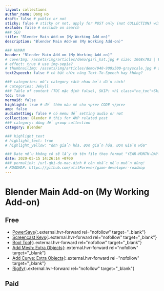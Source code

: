 ```yaml
---
layout: collections
author_name: Dong Ho
draft: false # public or not
sticky: false # sticky or not, apply for POST only (not COLLECTION) with including thumbnailImg
exclude: false # exclude on search
### SEO
title: "Blender Main Add-on (My Working Add-on)"
description: "Blender Main Add-on (My Working Add-on)"

### HUMAN
header: "Blender Main Add-on (My Working Add-on)"
# coverImg: /assets/img/articles/demo/girl_hat.jpg # size: 1068x703 | 900x500 | 600x400
# effect: true # use img-sepia?
# thumbnailImg: /assets/img/articles/demo/940-900x500-grayscale.jpg # size: 900x500 | 600x400
text2speech: false # có bật chức năng Text-To-Speech hay không?

### categories: mỗi category cách nhau bởi dấu cách!
# categories: Jekyll
### Table of content (TOC mặc định false), SKIP: <h1 class="no_toc">Skip toc</h1> hoặc <div class="no_toc_section">
toc: true
mermaid: false
highlight: true # để thêm màu mè cho <pre> CODE </pre>
amp: false
audioSetting: false # có menu để setting audio or not
collection: Blender # this for AMP related post
### category: dùng để group collection
category: Blender

### highlight_text
# highlight_text: true
# highlight_yellow: "đơn giản hóa, Đơn giản hóa, Đơn Giản Hóa"

### Date nếu không có sẽ lấy từ tên file theo format "YEAR-MONTH-DAY-title.md"
date: 2020-05-15 14:26:14 +0700
### permalink: /url-ghi-de-mac-dinh # cân nhắc nếu muốn dùng!
# ROADMAP: https://github.com/utilForever/game-developer-roadmap
---
```

# Blender Main Add-on (My Working Add-on)

## Free
- [PowerSave](https://bonjorno7.gumroad.com/l/powersave){:.external.hvr-forward rel="nofollow" target="_blank"}
- [Screencast Keys](https://github.com/nutti/Screencast-Keys){:.external.hvr-forward rel="nofollow" target="_blank"}
- [Bool Tool](https://docs.blender.org/manual/en/4.1/addons/object/bool_tools.html?utm_source=blender-4.1.0){:.external.hvr-forward rel="nofollow" target="_blank"}
- [Add Mesh: Extra Objects](https://docs.blender.org/manual/en/4.1/addons/add_mesh/mesh_extra_objects.html?utm_source=blender-4.1.0){:.external.hvr-forward rel="nofollow" target="_blank"}
- [Add Curve: Extra Objects](https://docs.blender.org/manual/en/4.1/addons/add_curve/extra_objects.html?utm_source=blender-4.1.0){:.external.hvr-forward rel="nofollow" target="_blank"}
- [Rigify](https://docs.blender.org/manual/en/4.1/addons/rigging/rigify/index.html){:.external.hvr-forward rel="nofollow" target="_blank"}

## Paid